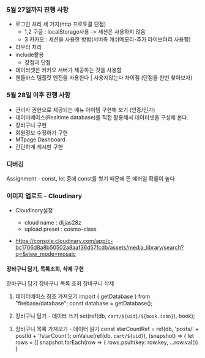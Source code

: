 ### 5월 27일까지 진행 사항
- 로그인 처리 세 가지(http 프로토콜 단점)
  - 1,2 구글 : localStorage사용 -> 세션은 사용하지 않음
  - 3 카카오 : 세션을 사용한 방법(서버측 캐쉬메모리-추가 라이브러리 사용함)
- 라우터 처리
- include활용
  - 장점과 단점
- 데이터셋은 카카오 서버가 제공하는 것을 사용함
- 핸들바스 템플릿 엔진을 사용한다 | 사용지않는다 차이점 (단점을 한번 찾아보자)


### 5월 28일 이후 진행 사항
- 관리자 권한으로 제공되는 메뉴 아이템 구현해 보기 (인증/인가)
- 데이터베이스(Realtime database)를 직접 활용해서 데이터셋을 구성해 본다.
- 장바구니 구현
- 회원정보 수정하기 구현
- MTpage Dashboard
- 간단하게 게시판 구현



### 디버깅
Assignment - const, let 중에 const를 썻기 때문에 뜬 에러일 확률이 높다

### 이미지 업로드 - Cloudinary
- Cloudinary설정
    - cloud name : dijjas28z
    - upload preset : cosmo-class

- https://console.cloudinary.com/app/c-bc1706d8a8b50502a8aaf36d57fcdb/assets/media_library/search?q=&view_mode=mosaic


#### 장바구니 담기, 목록조회, 삭제 구현
장바구니 담기
장바구니 목록 조회
장바구니 삭제

1. 데이터베이스 참조 가져오기
import { getDatabase } from "firebase/database";
const database = getDatabase();

2. 장바구니 담기 - 데이터 쓰기
  set(ref(db, `cart/${uid}/${book.isbn}`), book);

3. 장바구니 목록 가져오기 - 데이터 읽기
const starCountRef = ref(db, 'posts/' + postId + '/starCount');
onValue(ref(db, `cart/${uid}`), (snapshot) => {
             let rows = []
snapshot.forEach(row => {
 rows.psuh(key: row.key, ...row.val())
}
